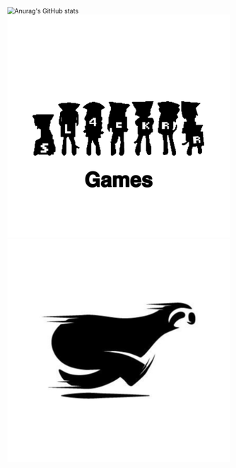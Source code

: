 ![Anurag's GitHub stats](https://github-readme-stats.vercel.app/api?username=ublockedslackrr&show_icons=true&theme=dracula)
![hello](https://raw.githubusercontent.com/ublockedslackrr/ublockedslackrr/img/slackrrgames.png)
<a href="https://ublockedslackrr.github.io./"><img src="slackrr.png"></a>
